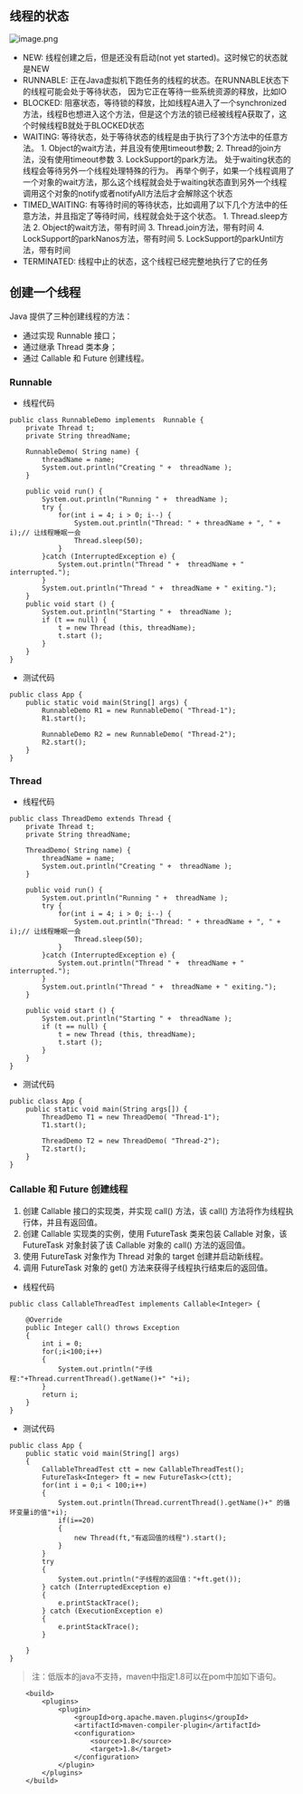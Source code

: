 
## 线程的状态


![image.png](https://upload-images.jianshu.io/upload_images/11852957-8ec0080302992a2f.png?imageMogr2/auto-orient/strip%7CimageView2/2/w/1240)

* NEW: 线程创建之后，但是还没有启动(not yet started)。这时候它的状态就是NEW
* RUNNABLE: 正在Java虚拟机下跑任务的线程的状态。在RUNNABLE状态下的线程可能会处于等待状态， 因为它正在等待一些系统资源的释放，比如IO
* BLOCKED: 阻塞状态，等待锁的释放，比如线程A进入了一个synchronized方法，线程B也想进入这个方法，但是这个方法的锁已经被线程A获取了，这个时候线程B就处于BLOCKED状态
* WAITING: 等待状态，处于等待状态的线程是由于执行了3个方法中的任意方法。 1. Object的wait方法，并且没有使用timeout参数; 2. Thread的join方法，没有使用timeout参数 3. LockSupport的park方法。 处于waiting状态的线程会等待另外一个线程处理特殊的行为。 再举个例子，如果一个线程调用了一个对象的wait方法，那么这个线程就会处于waiting状态直到另外一个线程调用这个对象的notify或者notifyAll方法后才会解除这个状态
* TIMED_WAITING: 有等待时间的等待状态，比如调用了以下几个方法中的任意方法，并且指定了等待时间，线程就会处于这个状态。 1. Thread.sleep方法 2. Object的wait方法，带有时间 3. Thread.join方法，带有时间 4. LockSupport的parkNanos方法，带有时间 5. LockSupport的parkUntil方法，带有时间
* TERMINATED: 线程中止的状态，这个线程已经完整地执行了它的任务


## 创建一个线程

Java 提供了三种创建线程的方法：

* 通过实现 Runnable 接口；
* 通过继承 Thread 类本身；
* 通过 Callable 和 Future 创建线程。

### Runnable
* 线程代码
```
public class RunnableDemo implements  Runnable {
    private Thread t;
    private String threadName;

    RunnableDemo( String name) {
        threadName = name;
        System.out.println("Creating " +  threadName );
    }

    public void run() {
        System.out.println("Running " +  threadName );
        try {
            for(int i = 4; i > 0; i--) {
                System.out.println("Thread: " + threadName + ", " + i);// 让线程睡眠一会
                Thread.sleep(50);
            }
        }catch (InterruptedException e) {
            System.out.println("Thread " +  threadName + " interrupted.");
        }
        System.out.println("Thread " +  threadName + " exiting.");
    }
    public void start () {
        System.out.println("Starting " +  threadName );
        if (t == null) {
            t = new Thread (this, threadName);
            t.start ();
        }
    }
}

```

* 测试代码
```
public class App {
    public static void main(String[] args) {
        RunnableDemo R1 = new RunnableDemo( "Thread-1");
        R1.start();

        RunnableDemo R2 = new RunnableDemo( "Thread-2");
        R2.start();
    }
}
```

### Thread

* 线程代码
```
public class ThreadDemo extends Thread {
    private Thread t;
    private String threadName;

    ThreadDemo( String name) {
        threadName = name;
        System.out.println("Creating " +  threadName );
    }

    public void run() {
        System.out.println("Running " +  threadName );
        try {
            for(int i = 4; i > 0; i--) {
                System.out.println("Thread: " + threadName + ", " + i);// 让线程睡眠一会
                Thread.sleep(50);
            }
        }catch (InterruptedException e) {
            System.out.println("Thread " +  threadName + " interrupted.");
        }
        System.out.println("Thread " +  threadName + " exiting.");
    }

    public void start () {
        System.out.println("Starting " +  threadName );
        if (t == null) {
            t = new Thread (this, threadName);
            t.start ();
        }
    }
}
```

* 测试代码
```
public class App {
    public static void main(String args[]) {
        ThreadDemo T1 = new ThreadDemo( "Thread-1");
        T1.start();

        ThreadDemo T2 = new ThreadDemo( "Thread-2");
        T2.start();
    }
}
```

### Callable 和 Future 创建线程

1. 创建 Callable 接口的实现类，并实现 call() 方法，该 call() 方法将作为线程执行体，并且有返回值。
1. 创建 Callable 实现类的实例，使用 FutureTask 类来包装 Callable 对象，该 FutureTask 对象封装了该 Callable 对象的 call() 方法的返回值。
1. 使用 FutureTask 对象作为 Thread 对象的 target 创建并启动新线程。
1. 调用 FutureTask 对象的 get() 方法来获得子线程执行结束后的返回值。

* 线程代码
```
public class CallableThreadTest implements Callable<Integer> {

    @Override
    public Integer call() throws Exception
    {
        int i = 0;
        for(;i<100;i++)
        {
            System.out.println("子线程:"+Thread.currentThread().getName()+" "+i);
        }
        return i;
    }
}
```

* 测试代码

```
public class App {
    public static void main(String[] args)
    {
        CallableThreadTest ctt = new CallableThreadTest();
        FutureTask<Integer> ft = new FutureTask<>(ctt);
        for(int i = 0;i < 100;i++)
        {
            System.out.println(Thread.currentThread().getName()+" 的循环变量i的值"+i);
            if(i==20)
            {
                new Thread(ft,"有返回值的线程").start();
            }
        }
        try
        {
            System.out.println("子线程的返回值："+ft.get());
        } catch (InterruptedException e)
        {
            e.printStackTrace();
        } catch (ExecutionException e)
        {
            e.printStackTrace();
        }

    }
}
```

> 注：低版本的java不支持，maven中指定1.8可以在pom中加如下语句。
```
    <build>
        <plugins>
            <plugin>
                <groupId>org.apache.maven.plugins</groupId>
                <artifactId>maven-compiler-plugin</artifactId>
                <configuration>
                    <source>1.8</source>
                    <target>1.8</target>
                </configuration>
            </plugin>
        </plugins>
    </build>
```
